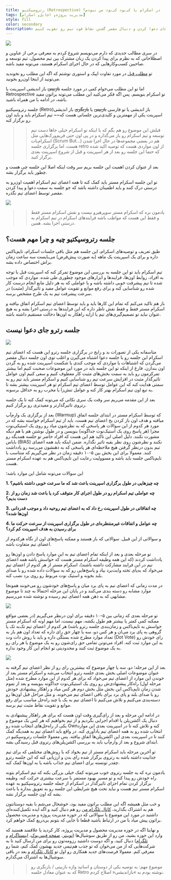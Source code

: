 ```yaml
---
title: رتروسپکتیو (Retrospective) در اسکرام یا کی‌بود کی‌بود من نبودم؟
tags: [مدیریت پروژه, اجایل, اسکرام]
style: fill
color: secondary
description: تو این مطلب قرار هست نکاتی رو برای برگزاری یک جلسه باز اندیشی اسپرینت در اسکرام بخونیم و اینکه چطور می‌تونیم به جای دعوا کردن و دنبال مقصر گشتن نقاط قوت تیم رو تقویت کنیم.
---
```

![](https://fa.ahmadi.pm/assets/imgpsts/Sprint-Retro-Session.jpg)

در سری مطالب جدیدی که دارم می‌نویسم شروع کردم به معرفی برخی از عناوین و اصطلاحاتی که به نظرم برای پیدا کردن یک زبان مشترک بین تیم محصول، تیم توسعه و صاحبین کسب‌وکارهایی که در حال اجرای اسکرام هستند، می‌تونه مفید باشه. 

تو [مطلب قبل](https://fa.ahmadi.pm/articles/Epic-and-User-Stories) در مورد تفاوت اپیک و استوری نوشتم که اگه این مطلب رو نخوندید می‌تونید از اینجا اون‌رو بخونید. 

اما تو این مطلب می‌خوام کمی در مورد جلسه ~~بازبینی~~ باز اندیشی اسپرینت یا Retrospective تو اسکرام بنویسم. پس اگه فکر می‌کنید این مطلب می‌تونه براتون مفید باشه، در ادامه با من همراه باشید.

جلسه رتروسپکتیو (Retro)باز اندیشی یا تو فارسی ~~بازبینی~~ یا ~~بازنگری~~ باز اندیشی اسپرینت یکی از مهمترین و کلیدی‌ترین جلساتی هست که~~ تیم اسکرام باید و باید اون رو برگزار کنه. 

>> قبلش این موضوع رو هم بگم که با اینکه تو اسکرام خیلی جاها دست تیم توسعه و تیم اسکرام رو باز می‌گذاره و در پی اون حتی فریم‌ورک‌هایی مثل اسکرام‌بات (Scrum But...) هم در بعضی مجموعه‌ها در حال اجرا شدن هست، اما برگزاری جلسه retro از اون مواردی هست که توصیه اکید شده که حتما این جلسه رو بعد از هر اسپرینت و قبل از شروع اسپرینت بعدی برگزار کنید.

بعد از عنوان کردن اهمیت این جلسه بریم سر وقت اینکه اصلا این جلسه چی هست و چطور باید برگزار بشه. 

تو این جلسه اسکرام مستر باید کمک کنه تا همه اعضای تیم اسکرام اهمیت اون‌رو به درستی درک کنند و باید اطمینان داشته باشد که جو جلسه به سمت دعوا و پیدا کردن مقصر توسط اعضای تیم نگذره. 

![](https://fa.ahmadi.pm/assets/imgpsts/ScrumMasterRole.png)

>> یادمون نره که اسکرام مستر سوپرهیرو نیست و نقش اسکرام مستر فقط و فقط این هست که مواظب باشه فرایندهای اسکرام در تیم اسکرام به درستی اجرا بشه. همین. 


## جلسه رتروسپکتیو چیه و چرا مهم هست؟

طبق تعریف و توصیه‌های اسکرام، این جلسه هم مثل باقی جلسات اسکرام، تایم‌باکس داره و برای یک اسپرینت یک ماهه (به صورت پیش‌فرض) می‌بایست سه ساعت زمان براش اختصاص داده بشه. 

تیم اسکرام باید تو این جلسه به بررسی این موضوع تمرکز کنه که اسپرینت قبل با توجه به افراد، روابط اون‌ها، فرایندها و ابزارهای موجود چطوری طی شده. مواردی که موجب شده تا تیم پیشرفت خوبی داشته باشه و یا عواملی که به هر دلیل مانع انجام درست کار شده رو شناسایی کنه و برای رفع موانع و تقویت عوامل مفید و تاثیرگذار (مثبت) در سرعت پیشرفت تیم به یک طرح مشخص برسه.

باز هم تاکید می‌کنم که تمام این کارها باید و باید توسط اعضای تیم اسکرام اتفاق بیافته و اسکرام مستر فقط و فقط نقش ناظر داره که این فرایندها به درستی اجرا بشه و به هیچ عنوان نباید تو تصمیم‌گیری‌های تیم یا ارایه راهکار به اون‌ها دخالت مستقیم داشته باشه. 

## جلسه رترو جای دعوا نیست

![](https://fa.ahmadi.pm/assets/imgpsts/fightsession.jpg)

متاسفانه یکی از تصورات بد و رایج در برگزاری جلسه رترو این هست که اعضای تیم اسکرام این جلسه رو با جلسه دعوا اشتباه می‌گیرن و اغلب توی اون جلسه دنبال مقصر می‌گردن که اشتباهات یا مواردی که موجب کندی یا شکست اسپرینت شده رو به گردن اون بندازن. فارغ از اینکه تو این جلسه باید در مورد این موضوعات صحبت کنیم اما بیشتر تمرکزمون رو باید به سمت بخش‌های مثبت کار معطوف کنیم و سعی کنیم اون عوامل تاثیرگذار مثبت در افزایش سرعت تیم رو شناسایی کنیم و اسکرام مستر باید تیم رو به سمتی هدایت کنه که این عوامل توسط اعضای تیم اسکرام تو هر اسپرینت بیشتر بشه تا به تبع اون تیم اسکرام بهتر کار کنه و عوامل تنش‌زا یا مخرب رو به حداقل برسونه. 

بعد از این مقدمه می‌ریم سر وقت یک سری نکاتی که می‌تونه کمک کنه تا یک جلسه رتروی تاثیرگذارتر و مفیدتری رو برگزار کنیم.

بعد از برگزاری یک وارم‌آپ (Warmup) که توسط اسکرام مستر در ابتدای جلسه اتفاق میافته و هدف اون باز کردن یخ اعضای تیم هست، باید از تیم اسکرام خواسته بشه که در مورد هر کدوم از این سوالات هر پاسخی که به نظرشون میاد رو روی یک استیکی‌نوت مجزا (هر پاسخ روی یک استیک‌نوت جداگونه) بنویسن و در طول نوشتن هم با هم دیگه مشورت نکنند. دلیل اصلی این تاکید هم این هست که افراد حاضر تو جلسه همدیگه رو بایاس (BIAS) نکنند و نظرشون روی نظر بقیه تاثیر نگذاره. ضمن اینکه باید همه اعضای تیم بدون درنظر گرفتن هیچ ملاحظه‌ای هر پاسخی که به ذهنشون می‌رسه رو یادداشت کنند. معمولا برای این بخش بین ۵-۱۰ دقیقه زمان در نظر می‌گیریم که متناسب با تایم‌باکس جلسه باید باشه و مسوولیت رعایت این تایم‌باکس هم به عهده اسکرام مستر هست. 

این سوالات می‌تونه شامل این موارد باشه؛

**1. چه چیزهایی در طول برگزاری اسپرینت باعث شد که ما سرعت خوبی داشته باشیم؟**

**2. چه عواملی تیم اسکرام رو در طول اجرای کار متوقف کرد یا باعث شد زمان رو از دست بدیم؟**

**3. چه اتفاقاتی در طول اسپرینت رخ داد که به اعضای تیم روحیه داد و موجب قدردانی اون‌ها شده؟**

**4. چه عوامل و اتفاقات غیرمنتظره‌ای در طول برگزاری اسپرینت از سرعت حرکت ما برای رسیدن به هدف اسپرینت کم کرد؟**

و سوالاتی از این قبیل. سوالاتی که باز هستند و ممکنه پاسخ‌های اون از نگاه هرکدوم از اعضای تیم متفاوت باشه.

تو مرحله بعدی و بعد از اینکه تمام اعضای تیم به این موارد پاسخ دادن و اون‌ها رو یادداشت کردند (که این همه وظیفه اسکرام مستر هست که حواسش باشه همه اعضای تیم در این فرایند مشارکت داشته باشند)، اسکرام مستر از هر کدوم از اعضای تیم می‌خواد که به‌پای تخته وایت‌برد بیاد و پاسخ‌هایی رو که به سوالات داده شده رو با صدای بلند بخونه و استیک نوت مربوط رو روی برد نصب کنه. 

در مدت زمانی که اعضای تیم به پای برد میان و پاسخ‌های خودشون رو می‌خونند همونجا موارد مشابه رو دسته بندی می‌کنند و در پایان این مرحله احتمالا به چند تا موضوع مشابهی که به ذهن همه اعضای تیم رسیده و نوشته شده می‌رسیم. 

![](https://fa.ahmadi.pm/assets/imgpsts/scrumboardsticker.jpg)

تو مرحله بعدی که زمانی بین ۵-۱۰ دقیقه برای اون درنظر می‌گیریم (در بعضی مواقع ممکنه کمی کمتر یا بیشتر هم طول بکشه، مهم نیست، اما مهم اونه که اسکرام مستر حواسش به تایم‌باکس و زمان‌بندی جلسه رترو باشه) هر کدوم از اعضای تیم تک‌به تک یا گروهی به پای برد می‌ان و هر کس دو، سه یا چهار حق رای داره که تعداد اون هم باز به تعداد موارد مطرح شده بستگی داره و باید با روش دات وت (Dot Vote) رای خودش رو به این موارد ثبت کنه. افراد می‌تونن تمامی حق رای‌شون رو به یک موضوع یا هر رای رو به یک موضوع ثبت کنند و محدودیتی تو انجام این کار وجود نداره. 

![](https://fa.ahmadi.pm/assets/imgpsts/dot-vote.jpg)

بعد از این مرحله؛ دو، سه یا چهار موضوع که بیشترین رای رو از نظر اعضای تیم گرفته به عنوان موضوعات اصلی بخش بعدی جلسه رترو انتخاب می‌شه و اسکرام مستر بعد از خوندن این موارد از اعضای تیم می‌خواد که برای هر کدوم از این موارد مطرح شده (مثل مرحله اول) راه‌کار پیشنهادی‌ش رو روی یک استیکی‌نوت جداگونه بنویسه و بعد از تموم شدن زمان تایم‌باکس این بخش مثل بخش دوم هر کس میاد و راهکار پیشنهادی خودش رو با صدای بلند و پای برد برای باقی اعضای تیم می‌خونه. و مثل مراحل قبل اون‌ها رو دسته‌بندی می‌کنیم و تلاش می‌کنیم تا اعضای تیم به یک یا چند راه‌حل مناسب برای رفع موانع و تقویت نقاط مثبت تیم برسه. 

در ادامه این مرحله و بعد از رای‌گیری وقت اون هست که برای هر راهکار پیشنهادی به دنبال یک اکشن‌پلن یا اقدام اجرایی بگردیم و از تیم بخواهیم که هر کس یک موضوع و یکی از راه‌حل‌های انتخاب شده رو Ownکنه و تلاش کنه تا در اسپرینت بعدی این موارد انتخاب شده رو به همه اعضای تیم یادآوری کنه. در واقع باید اعضای تیم به همدیگه کمک کنند تا در اسپرینت بعدی این اکشن‌پلن‌ها اتفاق بیافته. پس معمولا جلسات رتروسپکتیو در ابتدای شروع و بعد از وارم‌آپ باید به بررسی اکشن‌پلن‌های رتروی قبل رسیدگی بشه. 

تو آخرین مرحله باید اسکرام مستر از تیم بخواد که با روش‌های مختلفی که برای تیم جذابیت داشته باشه به رتروی برگزار شده رای بدن و ارزیابی کنه که این جلسه رترو چقدر تونسته برای اعضای تیم جذاب باشه یا به اون‌ها کمک کنه. 

یادمون نره که یه جلسه رتروی خوب می‌تونه کمک خیلی بزرگی بکنه که تیم اسکرام بتونه راه خودش رو پیدا کنه و تو مسیر بهبود مستمر با سرعت بیشتری حرکت کنه. وظیفه برگزار کردن تمام اجزای تاثیرگذار در اسکرام از جمله جلسه رتروسپکتیو به عهده اسکرام مستر تیم هست و نباید تحت هیچ شرایطی این جلسه رو به تعویق بندازه یا باعث بشه که اون جلسه برگزار نشه. 

و خب مثل همیشه اگه این مطلب براتون مفید بود، خوشحال می‌شم با بقیه دوستانتون هم به اشتراک بگذارید، [کانال تلگرام من](https://t.me/ahmadipm) رو هم دنبال کنید و اگه ایده تکمیل‌کننده‌ای داشتید در مورد این موضوع یا سوالاتی که در حوزه مدیریت پروژه و مدیریت محصول براتون پیش میاد با من در ارتباط باشید قطعا تا جایی که بتونم بی‌دریغ کمک خواهم کرد.

و نهایتا اگه در حوزه مدیریت محصول و مدیریت پروژه، کار کردید یا علاقمند هستید که وارد این حوزه بشید، من رو از طریق سوشیال‌ها ([توییتر](https://twitter.com/ahmadi_pm)، [صفحه فیس‌بوک](https://www.facebook.com/ahmadipm-336513290601728/)، [اینستاگرام](https://instagram.com/ahmadipm) و [تلگرام](https://t.me/ahmadipm)) دنبال کنید، و اگه دوست داشتید رزومه‌تون رو برای من ارسال کنید تا به شرکت‌هایی که از من می‌خوان که تو جذب هم‌تیمی جدید بهشون کمک کنم، شما رو معرفی کنم. معمولا فرصت‌های جدید همکاری رو اول تو [کانال تلگرام](https://t.me/ahmadipm) و بعد در باقی سوشیال‌ها به اشتراک می‌گذارم.

>> موضوع مهم: به توصیه یکی از دوستان و اساتید واژه بازبینی / بازنگری رو که به عنوان معادل جلسه Retro نوشته بودم به »بازاندیشی« اصلاح کردم. 